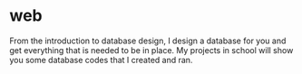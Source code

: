 # web
From the introduction to database design, I design a database for you and get everything that is needed to be in place. My projects in school will show you some database codes that I created and ran.
